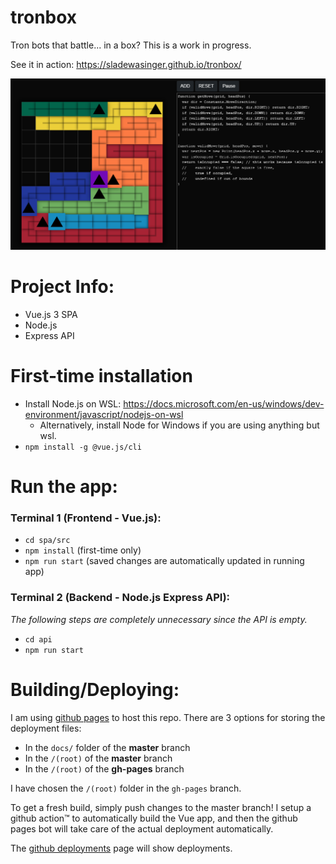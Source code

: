 # tronbox

Tron bots that battle... in a box? This is a work in progress.

See it in action: https://sladewasinger.github.io/tronbox/

![picture of tronbox in action](spa/src/assets/tronbox_dev_6.png)

# Project Info:

- Vue.js 3 SPA
- Node.js
- Express API

# First-time installation

- Install Node.js on WSL: https://docs.microsoft.com/en-us/windows/dev-environment/javascript/nodejs-on-wsl
  - Alternatively, install Node for Windows if you are using anything but wsl.
- `npm install -g @vue.js/cli`

# Run the app:

### Terminal 1 (Frontend - Vue.js):

- `cd spa/src`
- `npm install` (first-time only)
- `npm run start` (saved changes are automatically updated in running app)

### Terminal 2 (Backend - Node.js Express API):

_The following steps are completely unnecessary since the API is empty._

- `cd api`
- `npm run start`

# Building/Deploying:

I am using [github pages](https://pages.github.com/) to host this repo.
There are 3 options for storing the deployment files:

- In the `docs/` folder of the **master** branch
- In the `/(root)` of the **master** branch
- In the `/(root)` of the **gh-pages** branch

I have chosen the `/(root)` folder in the `gh-pages` branch.

To get a fresh build, simply push changes to the master branch! I setup a github action™ to automatically build the Vue app, and then the github pages bot will take care of the actual deployment automatically.

The [github deployments](https://github.com/sladewasinger/tronbox/deployments) page will show deployments.
